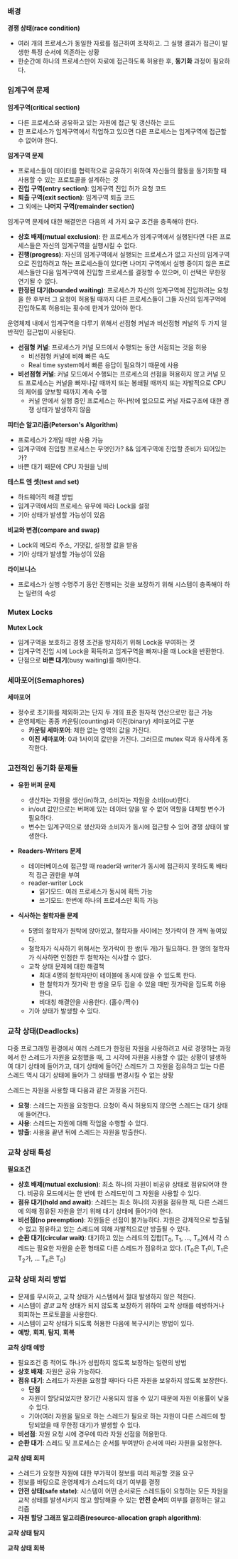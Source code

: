 ### 배경

**경쟁 상태(race condition)**

- 여러 개의 프로세스가 동일한 자료를 접근하여 조작하고. 그 실행 결과가 접근이 발생한 특정 순서에 의존하는 상황
- 한순간에 하나의 프로세스만이 자료에 접근하도록 허용한 후, **동기화** 과정이 필요하다.

### 임계구역 문제

**임계구역(critical section)**

- 다른 프로세스와 공유하고 있는 자원에 접근 및 갱신하는 코드
- 한 프로세스가 임계구역에서 작업하고 있으면 다른 프로세스는 임계구역에 접근할 수 없어야 한다.

**임계구역 문제**

- 프로세스들이 데이터를 협력적으로 공유하기 위하여 자신들의 활동을 동기화할 때 사용할 수 있는 프로토콜을 설계하는 것
- **진입 구역(entry section)**: 임계구역 진입 허가 요청 코드
- **퇴출 구역(exit section)**: 임계구역 퇴출 코드
- 그 외에는 **나머지 구역(remainder section)**

임계구역 문제에 대한 해결안은 다음의 세 가지 요구 조건을 충족해야 한다.

- **상호 배제(mutual exclusion)**: 한 프로세스가 임계구역에서 실행된다면 다른 프로세스들은 자신의 임계구역을 실행시킬 수 없다.
- **진행(progress)**: 자신의 임계구역에서 실행되는 프로세스가 없고 자신의 임계구역으로 진입하려고 하는 프로세스들이 있다면 나머지 구역에서 실행 중이지 않은 프로세스들만 다음 임계구역에 진입할 프로세스를 결정할 수 있으며, 이 선택은 무한정 연기될 수 없다.
- **한정된 대기(bounded waiting)**: 프로세스가 자신의 임계구역에 진입하려는 요청을 한 후부터 그 요청이 허용될 때까지 다른 프로세스들이 그들 자신의 임계구역에 진입하도록 허용되는 횟수에 한계가 있어야 한다.

운영체제 내에서 임계구역을 다루기 위해서 선점형 커널과 비선점형 커널의 두 가지 일반적인 접근법이 사용된다.

- **선점형 커널**: 프로세스가 커널 모드에서 수행되는 동안 서점되는 것을 허용
  - 비선점형 커널에 비해 빠른 속도
  - Real time system에서 빠른 응답이 필요하기 때문에 사용
- **비선점형 커널**: 커널 모드에서 수행되는 프로세스의 선점을 허용하지 않고 커널 모드 프로세스는 커널을 빠져나갈 때까지 또는 봉쇄될 때까지 또는 자발적으로 CPU의 제어를 양보할 때까지 계속 수행
  - 커널 안에서 실행 중인 프로세스는 하나밖에 없으므로 커널 자료구조에 대한 경쟁 상태가 발생하지 않음

**피터슨 알고리즘(Peterson's Algorithm)**

- 프로세스가 2개일 때만 사용 가능
- 임계구역에 진입할 프로세스는 무엇인가? && 임계구역에 진입할 준비가 되어있는가?
- 바쁜 대기 때문에 CPU 자원을 낭비

**테스트 엔 셋(test and set)**

- 하드웨어적 해결 방법
- 임계구역에서의 프로세스 유무에 따라 Lock을 설정
- 기아 상태가 발생할 가능성이 있음

**비교와 변경(compare and swap)**

- Lock의 메모리 주소, 기댓값, 설정할 값을 받음
- 기아 상태가 발생할 가능성이 있음

**라이브니스**

- 프로세스가 실행 수명주기 동안 진행되는 것을 보장하기 위해 시스템이 충족해야 하는 일련의 속성

### Mutex Locks

**Mutex Lock**

- 임계구역을 보호하고 경쟁 조건을 방지하기 위해 Lock을 부여하는 것
- 임계구역 진입 시에 Lock을 획득하고 임계구역을 빠져나올 때 Lock을 반환한다.
- 단점으로 **바쁜 대기**(busy waiting)를 해야한다.

### 세마포어(Semaphores)

**세마포어**

- 정수로 초기화를 제외하고는 단지 두 개의 표준 원자적 연산으로만 접근 가능
- 운영체제는 종종 카운팅(counting)과 이진(binary) 세마포어로 구분
  - **카운팅 세마포어**: 제한 없는 영역의 값을 가진다.
  - **이진 세마포어**: 0과 1사이의 값만을 가진다. 그러므로 mutex 락과 유사하게 동작한다.

### 고전적인 동기화 문제들

- **유한 버퍼 문제**

  - 생산자는 자원을 생산(in)하고, 소비자는 자원을 소비(out)한다.
  - in/out 값만으로는 버퍼에 있는 데이터 양을 알 수 없어 역할을 대체할 변수가 필요하다.
  - 변수는 임계구역으로 생산자와 소비자가 동시에 접근할 수 있어 경쟁 상태이 발생한다.

- **Readers-Writers 문제**

  - 데이터베이스에 접근할 때 reader와 writer가 동시에 접근하지 못하도록 배타적 접근 권한을 부여
  - reader-writer Lock
    - 읽기모드: 여러 프로세스가 동시에 획득 가능
    - 쓰기모드: 한번에 하나의 프로세스만 획득 가능

- **식사하는 철학자들 문제**
  - 5명의 철학자가 원탁에 앉아있고, 철학자들 사이에는 젓가락이 한 개씩 놓여있다.
  - 철학자가 식사하기 위해서는 젓가락이 한 쌍(두 개)가 필요하다. 한 명의 철학자가 식사하면 인접한 두 철학자는 식사할 수 없다.
  - 교착 상태 문제에 대한 해결책
    - 최대 4명의 철학자만이 테이블에 동시에 앉을 수 있도록 한다.
    - 한 철학자가 젓가락 한 쌍을 모두 집을 수 있을 때만 젓가락을 집도록 허용한다.
    - 비대칭 해결안을 사용한다. (홀수/짝수)
  - 기아 상태가 발생할 수 있다.

### 교착 상태(Deadlocks)

다중 프로그래밍 환경에서 여러 스레드가 한정된 자원을 사용하려고 서로 경쟁하는 과정에서 한 스레드가 자원을 요청했을 때, 그 시각에 자원을 사용할 수 없는 상황이 발생하여 대기 상태에 들어가고, 대기 상태에 들어간 스레드가 그 자원을 점유하고 있는 다른 스레드 역시 대기 상태에 들어가 그 상태를 변경시킬 수 없는 상황

스레드는 자원을 사용할 때 다음과 같은 과정을 거친다.

- **요청**: 스레드는 자원을 요청한다. 요청이 즉시 허용되지 않으면 스레드는 대기 상태에 들어간다.
- **사용**: 스레드는 자원에 대해 작업을 수행할 수 있다.
- **방출**: 사용을 끝낸 뒤에 스레드는 자원을 방출한다.

### 교착 상태 특성

**필요조건**

- **상호 배제(mutual exclusion)**: 최소 하나의 자원이 비공유 상태로 점유되어야 한다. 비공유 모드에서는 한 번에 한 스레드만이 그 자원을 사용할 수 있다.
- **점유 대기(hold and await)**: 스레드는 최소 하나의 자원을 점유한 채, 다른 스레드에 의해 점유된 자원을 얻기 위해 대기 상태에 들어가야 한다.
- **비선점(no preemption)**: 자원들은 선점이 불가능하다. 자원은 강제적으로 방출될 수 없고 점유하고 있는 스레드에 의해 자발적으로만 방출될 수 있다.
- **순환 대기(circular wait)**: 대기하고 있는 스레드의 집합[T<sub>0</sub>, T<sub>1</sub>, ..., T<sub>n</sub>]에서 각 스레드는 필요한 자원을 순환 형태로 다른 스레드가 점유하고 있다. (T<sub>0</sub>은 T<sub>1</sub>이, T<sub>1</sub>은 T<sub>2</sub>가, ... T<sub>n</sub>은 T<sub>0</sub>)

### 교착 상태 처리 방법

- 문제를 무시하고, 교착 상태가 시스템에서 절대 발생하지 않은 척한다.
- 시스템이 _결코_ 교착 상태가 되지 않도록 보장하기 위하여 교착 상태를 예방하거나 회피하는 프로토콜을 사용한다.
- 시스템이 교착 상태가 되도록 허용한 다음에 복구시키는 방법이 있다.
- **예방**, **회피**, **탐지**, **회복**

**교착 상태 예방**

- 필요조건 중 적어도 하나가 성립하지 않도록 보장하는 일련의 방법
- **상호 배제**: 자원은 공유 가능하다.
- **점유 대기**: 스레드가 자원을 요청할 때마다 다른 자원을 보유하지 않도록 보장한다.
  - **단점**
  - 자원이 할당되었지만 장기간 사용되지 않을 수 있기 때문에 자원 이용률이 낮을 수 있다.
  - 기아(여러 자원을 필요로 하는 스레드가 필요로 하는 자원이 다른 스레드에 할당되었을 때 무한정 대기)가 발생할 수 있다.
- **비선점**: 자원 요청 시에 경우에 따라 자원 선점을 허용한다.
- **순환 대기**: 스레드 및 프로세스는 순서를 부여받아 순서에 따라 자원을 요청한다.

**교착 상태 회피**

- 스레드가 요청한 자원에 대한 부가적이 정보를 미리 제공할 것을 요구
- 정보를 바탕으로 운영체제가 스레드의 대기 여부를 결정
- **안전 상태(safe state)**: 시스템이 어떤 순서로든 스레드들이 요청하는 모든 자원을 교착 상태를 발생시키지 않고 할당해줄 수 있는 **안전 순서**의 여부를 결정하는 알고리즘
- **자원 할당 그래프 알고리즘(resource-allocation graph algorithm)**:

**교착 상태 탐지**

**교착 상태 회복**
